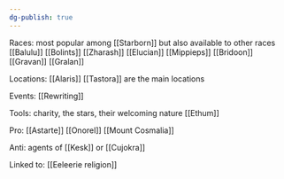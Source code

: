 ```yaml
---
dg-publish: true
---
```


Races: most popular among [[Starborn]] but also available to other races [[Balulu]] [[Bolints]] [[Zharash]] [[Elucian]] [[Mippieps]] [[Bridoon]] [[Gravan]] [[Gralan]]

Locations: [[Alaris]] [[Tastora]] are the main locations

Events: [[Rewriting]]

Tools: charity, the stars, their welcoming nature  [[Ethum]]

Pro:  [[Astarte]] [[Onorel]] [[Mount Cosmalia]]

Anti: agents of [[Kesk]] or [[Cujokra]]

Linked to: [[Eeleerie religion]]